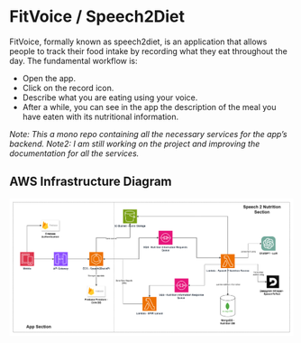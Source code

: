 # FitVoice / Speech2Diet

FitVoice, formally known as speech2diet, is an application that allows people to track their food intake by recording what they eat throughout the day. The fundamental workflow is:

- Open the app. 
- Click on the record icon. 
- Describe what you are eating using your voice.
- After a while, you can see in the app the description of the meal you have eaten with its nutritional information.

_Note: This a mono repo containing all the necessary services for the app’s backend._
_Note2: I am still working on the project and improving the documentation for all the services._

## AWS Infrastructure Diagram

![AWS Infrastructure Diagram](docs/fitvoice-aws-diagram.png)